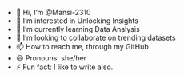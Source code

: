 - 👋 Hi, I’m @Mansi-2310
- 👀 I’m interested in Unlocking Insights
- 🌱 I’m currently learning Data Analysis
- 💞️ I’m looking to collaborate on trending datasets
- 📫 How to reach me, through my GitHub
- 😄 Pronouns: she/her
- ⚡ Fun fact: I like to write also.

<!---
Mansi-2310/Mansi-2310 is a ✨ special ✨ repository because its `README.md` (this file) appears on your GitHub profile.
You can click the Preview link to take a look at your changes.
--->

